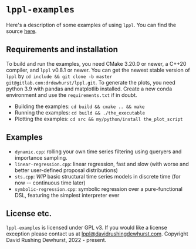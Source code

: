 # `lppl-examples`

Here's a description of some examples of using `lppl`. You can find the source [here](https://gitlab.com/drdewhurst/lppl-examples/-/tree/master/).

## Requirements and installation

To build and run the examples, you need CMake 3.20.0 or newer, a C++20 compiler, and `lppl` v0.8.1 or newer. You can get the newest stable version of `lppl` by `cd include && git clone -b master git@gitlab.com:drdewhurst/lppl.git`. To generate the plots, you need python 3.9 with pandas and matplotlib installed. Create a new conda environment and use the `requirements.txt` if in doubt.

+ Building the examples: `cd build && cmake .. && make`
+ Running the examples: `cd build && ./the_executable`
+ Plotting the examples: `cd src && my/python/install the_plot_script`

## Examples

+ `dynamic.cpp`: rolling your own time series filtering using queryers and importance sampling.
+ `linear-regression.cpp`: linear regression, fast and slow (with worse and better user-defined proposal distributions)
+ `sts.cpp`: *WIP* basic structural time series models in discrete time (for now -- continuous time later)
+ `symbolic-regression.cpp`: symbolic regression over a pure-functional DSL, featuring the simplest interpreter ever

## License etc.

`lppl-examples` is licensed under GPL v3. If you would like a license exception please contact us at [lppl@davidrushingdewhurst.com](mailto:lppl@davidrushingdewhurst.com). Copyright David Rushing Dewhurst, 2022 - present.